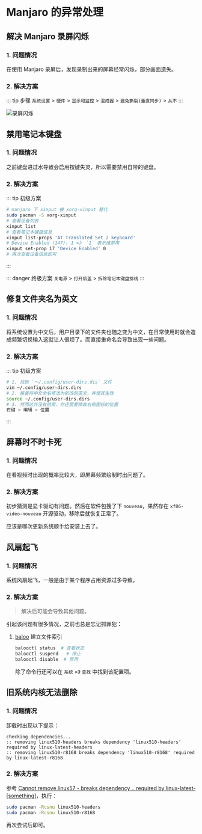 # Manjaro 的异常处理

## 解决 Manjaro 录屏闪烁

### 1. 问题情况

在使用 Manjaro 录屏后，发现录制出来的屏幕经常闪烁，部分画面遗失。

### 2. 解决方案

::: tip 步骤
`系统设置` > `硬件` > `显示和监控` > `混成器` > `避免撕裂(垂直同步)` > `从不`
:::

![录屏闪烁](/os/manjaro/screen-flashing-when-recording.png)



## 禁用笔记本键盘

### 1. 问题情况

之前键盘进过水导致会启用按键失灵，所以需要禁用自带的键盘。

### 2. 解决方案

::: tip 初级方案  
```bash
# manjaro 下 xinput 被 xorg-xinput 替代
sudo pacman -S xorg-xinput
# 查看设备列表
xinput list
# 查看笔记本键盘信息 
xinput list-props 'AT Translated Set 2 keyboard'
# Device Enabled (147): 1 =》 `1` 表示维禁用
xinput set-prop 17 'Device Enabled' 0
# 再次查看设备信息即可
```
:::

::: danger 终极方案
`关电源` > `打开后盖` > `拆除笔记本键盘排线`
:::



## 修复文件夹名为英文

### 1. 问题情况

将系统设置为中文后，用户目录下的文件夹也随之变为中文，在日常使用时就会造成频繁切换输入这就让人很烦了。而直接重命名会导致出现一些问题。

### 2. 解决方案

::: tip 初级方案  

```bash
# 1. 找到 `～/.config/user-dirs.dis` 文件
vim ~/.config/user-dirs.dirs 
# 2. 接着将中文命名修改为新改的英文，并使其生效
source ~/.config/user-dirs.dirs
# 3. 然而这并没有结束，你还需要修改右侧图标的位置
右键 > 编辑 > 位置
```

:::

## 屏幕时不时卡死

### 1. 问题情况

在看视频时出现的概率比较大，即屏幕频繁绘制时出问题了。

### 2. 解决方案

初步猜测是显卡驱动有问题。然后在软件包搜了下 `nouveau`，果然存在 `xf86-video-nouveau` 开源驱动，移除后就恢复正常了。

应该是哪次更新系统顺手给安装上去了。



## 风扇起飞

### 1. 问题情况

系统风扇起飞，一般是由于某个程序占用资源过多导致。

### 2. 解决方案

> 解决后可能会导致其他问题。

引起该问题有很多情况，之前也总是忘记抓罪犯：

1. [baloo](https://wiki.archlinux.org/index.php/Baloo) 建立文件索引

   ```bash
   balooctl status  # 查看状态
   balooctl suspend   # 停止
   balooctl disable  # 禁用
   ```

   除了命令行还可以在 `系统` =》 `查找` 中找到该配置项。



## 旧系统内核无法删除

### 1. 问题情况

卸载时出现以下提示：

``` 
checking dependencies...
:: removing linux510-headers breaks dependency 'linux510-headers' required by linux-latest-headers
:: removing linux510-r8168 breaks dependency 'linux510-r8168' required by linux-latest-r8168
```

### 2. 解决方案

参考 [Cannot remove linux57 - breaks dependency .. required by linux-latest-[something]](https://forum.manjaro.org/t/cannot-remove-linux57-breaks-dependency-required-by-linux-latest-something/7679)，执行：

```bash
sudo pacman -Rcsnu linux510-headers
sudo pacman -Rcsnu linux510-r8168
```

再次尝试后即可。


